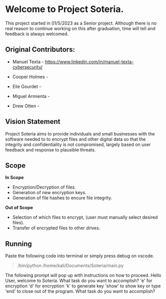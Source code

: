 # Welcome to Project Soteria.
This project started in 01/5/2023 as a Senior project. Although there is no real reason to continue working on this after graduation, time will tell and feedback is always welcomed.

## Original Contributors:

* Manuel Texta - https://www.linkedin.com/in/manuel-texta-cybersecurity/

* Cooper Holmes - <LinkedIn or Contact info>

* Elie Gourdet - <LinkedIn or Contact info>

* Miguel Armienta - <LinkedIn or Contact info>

* Drew Otten - <LinkedIn or Contact info>

## Vision Statement
Project Soteria aims to provide individuals and small businesses with the software needed to to encrypt files and other digital data so that the integrity and confidentiality is not compromised, largely based on user feedback and response to plausible threats.

## Scope
**In Scope**
* Encryption/Decryption of files.
* Generation of new encryption keys.
* Generation of file hashes to encure file integrity.

**Out of Scope**
* Selection of which files to encrypt, (user must manually select desired files).
* Transfer of encrypted files to other drives.

## Running
  
Paste the following code into terminal or simply press debug on vscode.
  > /bin/python /home/kali/Documents/Soteria/main.py
  
The following prompt will pop up with instructions on how to proceed.
  Hello User, welcome to Soteria. What task do you want to accomplish?
   'e' for encryption
   'd' for encryption
   'k' to generate key
   'show' to show key
   or type 'end' to close out of the program.
  What task do you want to accomplish? 
